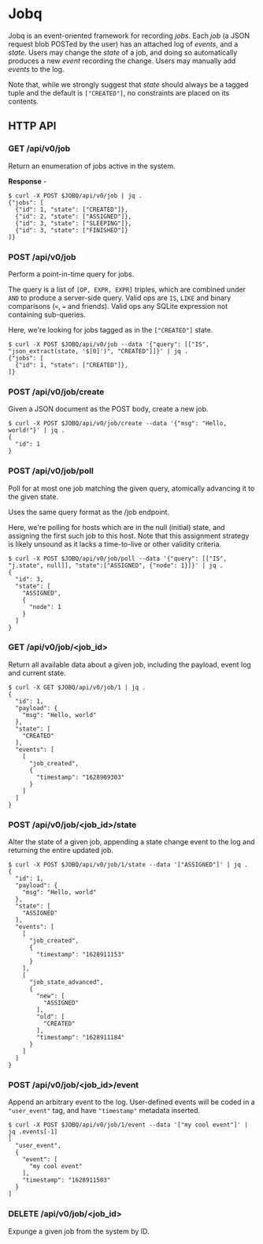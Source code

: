 # Jobq

Jobq is an event-oriented framework for recording _jobs_.
Each _job_ (a JSON request blob POSTed by the user) has an attached log of _events_, and a _state_.
Users may change the _state_ of a job, and doing so automatically produces a new _event_ recording the change.
Users may manually add _events_ to the log.

Note that, while we strongly suggest that _state_ should always be a tagged tuple and the default is `["CREATED"]`, no constraints are placed on its contents.

## HTTP API

### GET /api/v0/job
Return an enumeration of jobs active in the system.

**Response** -
```shell
$ curl -X POST $JOBQ/api/v0/job | jq .
{"jobs": [
  {"id": 1, "state": ["CREATED"]},
  {"id": 2, "state": ["ASSIGNED"]},
  {"id": 3, "state": ["SLEEPING"]},
  {"id": 3, "state": ["FINISHED"]}
]}
```

### POST /api/v0/job
Perform a point-in-time query for jobs.

The query is a list of `[OP, EXPR, EXPR]` triples, which are combined under `AND` to produce a server-side query.
Valid ops are `IS`, `LIKE` and binary comparisons (`<`, `=` and friends).
Valid ops any SQLite expression not containing sub-queries.

Here, we're looking for jobs tagged as in the `["CREATED"]` state.
``` shell
$ curl -X POST $JOBQ/api/v0/job --data '{"query": [["IS", "json_extract(state, '$[0]')", "CREATED"]]}' | jq .
{"jobs": [
  {"id": 1, "state": ["CREATED"]},
]}
```

### POST /api/v0/job/create
Given a JSON document as the POST body, create a new job.

```
$ curl -X POST $JOBQ/api/v0/job/create --data '{"msg": "Hello, world!"}' | jq .
{
  "id": 1
}
```

### POST /api/v0/job/poll
Poll for at most one job matching the given query, atomically advancing it to the given state.

Uses the same query format as the /job endpoint.

Here, we're polling for hosts which are in the null (initial) state, and assigning the first such job to this host.
Note that this assignment strategy is likely unsound as it lacks a time-to-live or other validity criteria.

``` shell
$ curl -X POST $JOBQ/api/v0/job/poll --data '{"query": [["IS", "j.state", null]], "state":["ASSIGNED", {"node": 1}]}' | jq .
{
  "id": 3,
  "state": [
    "ASSIGNED",
    {
      "node": 1
    }
  ]
}
```

### GET /api/v0/job/<job_id>
Return all available data about a given job, including the payload, event log and current state.

```shell
$ curl -X GET $JOBQ/api/v0/job/1 | jq .
{
  "id": 1,
  "payload": {
    "msg": "Hello, world"
  },
  "state": [
    "CREATED"
  ],
  "events": [
    [
      "job_created",
      {
        "timestamp": "1628909303"
      }
    ]
  ]
}
```

### POST /api/v0/job/<job_id>/state
Alter the state of a given job, appending a state change event to the log and returning the entire updated job.

``` shell
$ curl -X POST $JOBQ/api/v0/job/1/state --data '["ASSIGNED"]' | jq .
{
  "id": 1,
  "payload": {
    "msg": "Hello, world"
  },
  "state": [
    "ASSIGNED"
  ],
  "events": [
    [
      "job_created",
      {
        "timestamp": "1628911153"
      }
    ],
    [
      "job_state_advanced",
      {
        "new": [
          "ASSIGNED"
        ],
        "old": [
          "CREATED"
        ],
        "timestamp": "1628911184"
      }
    ]
  ]
}
```

### POST /api/v0/job/<job_id>/event
Append an arbitrary event to the log.
User-defined events will be coded in a `"user_event"` tag, and have `"timestamp"` metadata inserted.

``` shell
$ curl -X POST $JOBQ/api/v0/job/1/event --data '["my cool event"]' | jq .events[-1]
[
  "user_event",
  {
    "event": [
      "my cool event"
    ],
    "timestamp": "1628911503"
  }
]
```

### DELETE /api/v0/job/<job_id>
Expunge a given job from the system by ID.
